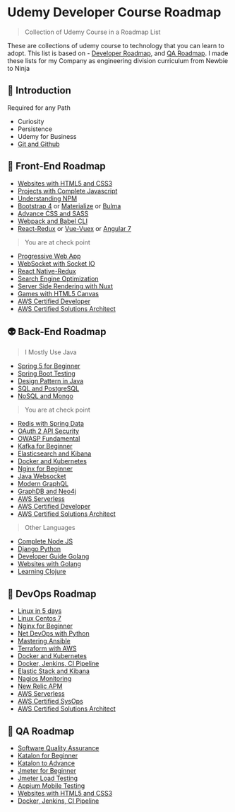 # Udemy Developer Course Roadmap

> Collection of Udemy Course in a Roadmap List

These are collections of udemy course to technology that you can learn to adopt. This list is based on - [Developer Roadmap](https://github.com/kamranahmedse/developer-roadmap), and [QA Roadmap](https://github.com/anas-qa/Quality-Assurance-Road-Map). I made these lists for my Company as engineering division curriculum from Newbie to Ninja

## 🚀 Introduction
Required for any Path
- Curiosity
- Persistence
- Udemy for Business
- [Git and Github](https://www.udemy.com/github-ultimate/)

## 🎨 Front-End Roadmap
- [Websites with HTML5 and CSS3](https://www.udemy.com/design-and-develop-a-killer-website-with-html5-and-css3/)
- [Projects with Complete Javascript](https://www.udemy.com/the-complete-javascript-course/)
- [Understanding NPM](https://www.udemy.com/understanding-npm/)
- [Bootstrap 4](https://www.udemy.com/bootstrap-4-from-scratch-with-5-projects/) or [Materialize](https://www.udemy.com/materialize-css-from-scratch-with-5-projects/) or [Bulma](https://www.udemy.com/bulma-responsive-web-design-and-development/)
- [Advance CSS and SASS](https://www.udemy.com/advanced-css-and-sass/)
- [Webpack and Babel CLI](https://www.udemy.com/command-line-instrument-npm-babel-and-webpack-crash-course/)
- [React-Redux](https://www.udemy.com/react-the-complete-guide-incl-redux/) or [Vue-Vuex](https://www.udemy.com/vuejs-2-the-complete-guide/) or [Angular 7](https://www.udemy.com/the-complete-guide-to-angular-2/)
> You are at check point
- [Progressive Web App](https://www.udemy.com/progressive-web-app-pwa-the-complete-guide/)
- [WebSocket with Socket IO](https://www.udemy.com/socketio-with-websockets-the-details/)
- [React Native-Redux](https://www.udemy.com/the-complete-react-native-and-redux-course/) 
- [Search Engine Optimization](https://www.udemy.com/search-engine-optimization-for-beginners-seo-that-works/)
- [Server Side Rendering with Nuxt](https://www.udemy.com/nuxtjs-vuejs-on-steroids/)
- [Games with HTML5 Canvas](https://www.udemy.com/how-to-program-games/)
- [AWS Certified Developer](https://www.udemy.com/aws-certified-developer-associate/)
- [AWS Certified Solutions Architect](https://www.udemy.com/aws-certified-solutions-architect-associate/)

## 👽 Back-End Roadmap
> I Mostly Use Java
- [Spring 5 for Beginner](https://www.udemy.com/spring-framework-5-beginner-to-guru/)
- [Spring Boot Testing](https://www.udemy.com/testing-spring-boot-beginner-to-guru/)
- [Design Pattern in Java](https://www.udemy.com/basics-of-software-architecture-design-in-java/)
- [SQL and PostgreSQL](https://www.udemy.com/sql-and-postgresql-for-beginners/)
- [NoSQL and Mongo](https://www.udemy.com/learn-mongodb-leading-nosql-database-from-scratch/)
> You are at check point
- [Redis with Spring Data](https://www.udemy.com/learn-redis-and-utilize-jedis-with-spring-data-redis/)
- [OAuth 2 API Security](https://www.udemy.com/learn-oauth-2/)
- [OWASP Fundamental](https://www.udemy.com/owasp-threats-fundamentals/)
- [Kafka for Beginner](https://www.udemy.com/apache-kafka/)
- [Elasticsearch and Kibana](https://www.udemy.com/elasticsearch-complete-guide/)
- [Docker and Kubernetes](https://www.udemy.com/docker-and-kubernetes-the-complete-guide/)
- [Nginx for Beginner](https://www.udemy.com/nginx-beginner-to-advanced/)
- [Java Websocket](https://www.udemy.com/java-socket-programming-build-a-chat-application/)
- [Modern GraphQL](https://www.udemy.com/graphql-bootcamp/)
- [GraphDB and Neo4j](https://www.udemy.com/neo4j-foundations/)
- [AWS Serverless](https://www.udemy.com/aws-serverless-a-complete-introduction/)
- [AWS Certified Developer](https://www.udemy.com/aws-certified-developer-associate/)
- [AWS Certified Solutions Architect](https://www.udemy.com/aws-certified-solutions-architect-associate/)
> Other Languages
- [Complete Node JS](https://www.udemy.com/the-complete-nodejs-developer-course-2/)
- [Django Python](https://www.udemy.com/django-python/)
- [Developer Guide Golang](https://www.udemy.com/go-the-complete-developers-guide/)
- [Websites with Golang](https://www.udemy.com/go-programming-language/)
- [Learning Clojure](https://www.udemy.com/learning-clojure/)

## 👷 DevOps Roadmap
- [Linux in 5 days](https://www.udemy.com/learn-linux-in-5-days/)
- [Linux Centos 7](https://www.udemy.com/centos-7-system-engineer-complete-course/)
- [Nginx for Beginner](https://www.udemy.com/nginx-beginner-to-advanced/)
- [Net DevOps with Python](https://www.udemy.com/net-devops-cisco-python-automation-netconf-sdn-docker/)
- [Mastering Ansible](https://www.udemy.com/mastering-ansible/)
- [Terraform with AWS](https://www.udemy.com/terraform-with-aws-and-infrastructure-as-code-with-terraform/)
- [Docker and Kubernetes](https://www.udemy.com/docker-and-kubernetes-the-complete-guide/)
- [Docker, Jenkins, CI Pipeline](https://www.udemy.com/devops-training/)
- [Elastic Stack and Kibana](https://www.udemy.com/elasticsearch-6-and-elastic-stack-in-depth-and-hands-on/)
- [Nagios Monitoring](https://www.udemy.com/setting-up-nagios-4/)
- [New Relic APM](https://www.udemy.com/new-relic-apm-application-performance-management-for-devops/)
- [AWS Serverless](https://www.udemy.com/aws-serverless-a-complete-introduction/)
- [AWS Certified SysOps](https://www.udemy.com/aws-certified-sysops-administrator-associate/)
- [AWS Certified Solutions Architect](https://www.udemy.com/aws-certified-solutions-architect-associate/)

## 🎯 QA Roadmap
- [Software Quality Assurance](https://www.udemy.com/qa-software-testing-training-course/)
- [Katalon for Beginner](https://www.udemy.com/katalon-studio-step-by-step-for-beginners/)
- [Katalon to Advance](https://www.udemy.com/katalonstudio/)
- [Jmeter for Beginner](https://www.udemy.com/basic-to-expert-jmeter/)
- [Jmeter Load Testing](https://www.udemy.com/learn-jmeter-from-scratch-performance-load-testing-tool/)
- [Appium Mobile Testing](https://www.udemy.com/appium-selendroid-tutorials/)
- [Websites with HTML5 and CSS3](https://www.udemy.com/design-and-develop-a-killer-website-with-html5-and-css3/)
- [Docker, Jenkins, CI Pipeline](https://www.udemy.com/devops-training/)


